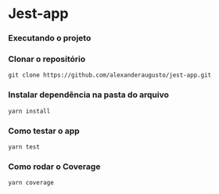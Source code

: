 # Jest-app

### Executando o projeto

### Clonar o repositório
```
git clone https://github.com/alexanderaugusto/jest-app.git
```

### Instalar dependência na pasta do arquivo 
```
yarn install
```

### Como testar o app
```
yarn test
```

### Como rodar o Coverage
```
yarn coverage
```
